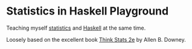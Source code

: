 # Statistics in Haskell Playground

Teaching myself [statistics](https://www.mathsisfun.com/definitions/statistics.html) and [Haskell](https://www.haskell.org/) at the same time.

Loosely based on the excellent book [Think Stats 2e](http://greenteapress.com/wp/think-stats-2e/) by Allen B. Downey.